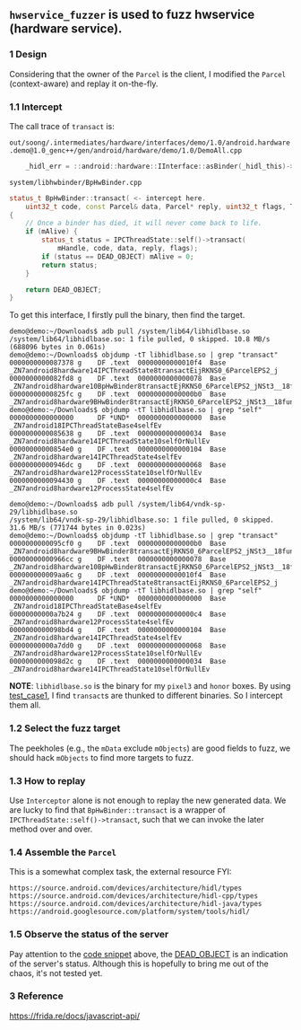 ## `hwservice_fuzzer` is used to fuzz hwservice (hardware service).

### 1 Design
Considering that the owner of the `Parcel` is the client, I modified the `Parcel` (context-aware) and replay it on-the-fly. 

### 1.1 Intercept

The call trace of `transact` is:

`out/soong/.intermediates/hardware/interfaces/demo/1.0/android.hardware.demo@1.0_genc++/gen/android/hardware/demo/1.0/DemoAll.cpp`
```cpp
    _hidl_err = ::android::hardware::IInterface::asBinder(_hidl_this)->transact(3 /* baz */, _hidl_data, &_hidl_reply);
```

`system/libhwbinder/BpHwBinder.cpp`<span id='intercept_pos'></span>
```cpp
status_t BpHwBinder::transact( <- intercept here.
    uint32_t code, const Parcel& data, Parcel* reply, uint32_t flags, TransactCallback /*callback*/)
{
    // Once a binder has died, it will never come back to life.
    if (mAlive) {
        status_t status = IPCThreadState::self()->transact(
            mHandle, code, data, reply, flags);
        if (status == DEAD_OBJECT) mAlive = 0;
        return status;
    }

    return DEAD_OBJECT;
}
```
To get this interface, I firstly pull the binary, then find the target.
```commandline
demo@demo:~/Downloads$ adb pull /system/lib64/libhidlbase.so
/system/lib64/libhidlbase.so: 1 file pulled, 0 skipped. 10.8 MB/s (688096 bytes in 0.061s)
demo@demo:~/Downloads$ objdump -tT libhidlbase.so | grep "transact"
0000000000087378 g    DF .text	00000000000010f4  Base        _ZN7android8hardware14IPCThreadState8transactEijRKNS0_6ParcelEPS2_j
0000000000082fd8 g    DF .text	0000000000000078  Base        _ZN7android8hardware10BpHwBinder8transactEjRKNS0_6ParcelEPS2_jNSt3__18functionIFvRS2_EEE
00000000000825fc g    DF .text	00000000000000b0  Base        _ZN7android8hardware9BHwBinder8transactEjRKNS0_6ParcelEPS2_jNSt3__18functionIFvRS2_EEE
demo@demo:~/Downloads$ objdump -tT libhidlbase.so | grep "self"
0000000000000000      DF *UND*	0000000000000000  Base        _ZN7android18IPCThreadStateBase4selfEv
0000000000085638 g    DF .text	0000000000000034  Base        _ZN7android8hardware14IPCThreadState10selfOrNullEv
00000000000854e0 g    DF .text	0000000000000104  Base        _ZN7android8hardware14IPCThreadState4selfEv
00000000000946dc g    DF .text	0000000000000068  Base        _ZN7android8hardware12ProcessState10selfOrNullEv
0000000000094430 g    DF .text	00000000000000c4  Base        _ZN7android8hardware12ProcessState4selfEv

demo@demo:~/Downloads$ adb pull /system/lib64/vndk-sp-29/libhidlbase.so 
/system/lib64/vndk-sp-29/libhidlbase.so: 1 file pulled, 0 skipped. 31.6 MB/s (771744 bytes in 0.023s)
demo@demo:~/Downloads$ objdump -tT libhidlbase.so | grep "transact"
0000000000095cf0 g    DF .text	00000000000000b0  Base        _ZN7android8hardware9BHwBinder8transactEjRKNS0_6ParcelEPS2_jNSt3__18functionIFvRS2_EEE
00000000000966cc g    DF .text	0000000000000078  Base        _ZN7android8hardware10BpHwBinder8transactEjRKNS0_6ParcelEPS2_jNSt3__18functionIFvRS2_EEE
000000000009aa6c g    DF .text	00000000000010f4  Base        _ZN7android8hardware14IPCThreadState8transactEijRKNS0_6ParcelEPS2_j
demo@demo:~/Downloads$ objdump -tT libhidlbase.so | grep "self"
0000000000000000      DF *UND*	0000000000000000  Base        _ZN7android18IPCThreadStateBase4selfEv
00000000000a7b24 g    DF .text	00000000000000c4  Base        _ZN7android8hardware12ProcessState4selfEv
0000000000098bd4 g    DF .text	0000000000000104  Base        _ZN7android8hardware14IPCThreadState4selfEv
00000000000a7dd0 g    DF .text	0000000000000068  Base        _ZN7android8hardware12ProcessState10selfOrNullEv
0000000000098d2c g    DF .text	0000000000000034  Base        _ZN7android8hardware14IPCThreadState10selfOrNullEv
```
**NOTE**: `libhidlbase.so` is the binary for my `pixel3` and `honor` boxes. By using [test_case1](https://github.com/dm4sec/hwservice_sec/blob/master/test_case/test_case1.js), I find `transact`s are thunked to different binaries. So I intercept them all.

### 1.2 Select the fuzz target
The peekholes (e.g., the `mData` exclude `mObjects`) are good fields to fuzz, we should hack `mObjects` to find more targets to fuzz.

### 1.3 How to replay
Use `Interceptor` alone is not enough to replay the new generated data.
We are lucky to find that `BpHwBinder::transact` is a wrapper of `IPCThreadState::self()->transact`, such that we can invoke the later method over and over. 


### 1.4 Assemble the `Parcel`
This is a somewhat complex task, the external resource FYI:
```
https://source.android.com/devices/architecture/hidl/types
https://source.android.com/devices/architecture/hidl-cpp/types
https://source.android.com/devices/architecture/hidl-java/types
https://android.googlesource.com/platform/system/tools/hidl/
```

### 1.5 Observe the status of the server 
Pay attention to the [code snippet](#intercept_pos) above, the [DEAD_OBJECT](https://source.android.com/devices/architecture/hidl-cpp/functions#transport) is an indication of the server's status. 
Although this is hopefully to bring me out of the chaos, it's not tested yet.

### 3 Reference
https://frida.re/docs/javascript-api/

